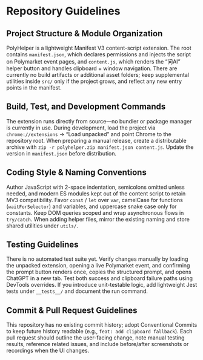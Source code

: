 # Repository Guidelines

## Project Structure & Module Organization
PolyHelper is a lightweight Manifest V3 content-script extension. The root contains `manifest.json`, which declares permissions and injects the script on Polymarket event pages, and `content.js`, which renders the “问AI” helper button and handles clipboard + window navigation. There are currently no build artifacts or additional asset folders; keep supplemental utilities inside `src/` only if the project grows, and reflect any new entry points in the manifest.

## Build, Test, and Development Commands
The extension runs directly from source—no bundler or package manager is currently in use. During development, load the project via `chrome://extensions` → “Load unpacked” and point Chrome to the repository root. When preparing a manual release, create a distributable archive with `zip -r polyhelper.zip manifest.json content.js`. Update the version in `manifest.json` before distribution.

## Coding Style & Naming Conventions
Author JavaScript with 2-space indentation, semicolons omitted unless needed, and modern ES modules kept out of the content script to retain MV3 compatibility. Favor `const` / `let` over `var`, camelCase for functions (`waitForSelector`) and variables, and uppercase snake case only for constants. Keep DOM queries scoped and wrap asynchronous flows in `try/catch`. When adding helper files, mirror the existing naming and store shared utilities under `utils/`.

## Testing Guidelines
There is no automated test suite yet. Verify changes manually by loading the unpacked extension, opening a live Polymarket event, and confirming the prompt button renders once, copies the structured prompt, and opens ChatGPT in a new tab. Test both success and clipboard failure paths using DevTools overrides. If you introduce unit-testable logic, add lightweight Jest tests under `__tests__/` and document the run command.

## Commit & Pull Request Guidelines
This repository has no existing commit history; adopt Conventional Commits to keep future history readable (e.g., `feat: add clipboard fallback`). Each pull request should outline the user-facing change, note manual testing results, reference related issues, and include before/after screenshots or recordings when the UI changes.
